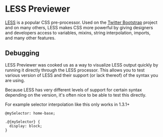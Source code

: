 # LESS Previewer

[LESS](http://lesscss.org/) is a popular CSS pre-processor. Used on the [Twitter Bootstrap](https://twitter.gitub.com/bootstrap/) project and on many others, LESS makes CSS more powerful by giving designers and developers access to variables, mixins, string interpolation, imports, and many other features.

## Debugging

LESS Previewer was cooked us as a way to visualize LESS output quickly by running it directly through the LESS processor. This allows you to test various version of LESS and their support (or lack thereof) of the syntax you are using.

Because LESS has very different levels of support for certain syntax depending on the version, it's often nice to be able to test this directly.

For example selector interpolation like this only works in 1.3.1+

```less
@mySelector: home-base;

.@{mySelector} {
  display: block;
}
```